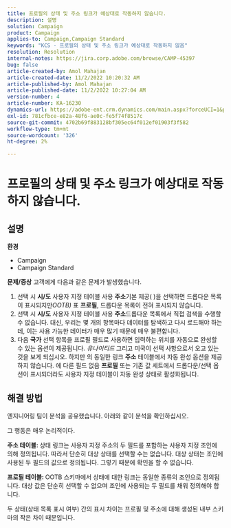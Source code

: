 ```yaml
---
title: 프로필의 상태 및 주소 링크가 예상대로 작동하지 않습니다.
description: 설명
solution: Campaign
product: Campaign
applies-to: Campaign,Campaign Standard
keywords: "KCS - 프로필의 상태 및 주소 링크가 예상대로 작동하지 않음"
resolution: Resolution
internal-notes: https://jira.corp.adobe.com/browse/CAMP-45397
bug: false
article-created-by: Amol Mahajan
article-created-date: 11/2/2022 10:20:32 AM
article-published-by: Amol Mahajan
article-published-date: 11/2/2022 10:27:04 AM
version-number: 4
article-number: KA-16230
dynamics-url: https://adobe-ent.crm.dynamics.com/main.aspx?forceUCI=1&pagetype=entityrecord&etn=knowledgearticle&id=941642f7-975a-ed11-9561-6045bd006a22
exl-id: 781cfbce-e82a-48f6-ae0c-fe5f74f8517c
source-git-commit: 4702b69f883128bf305ec64f012ef01903f3f582
workflow-type: tm+mt
source-wordcount: '326'
ht-degree: 2%

---
```


# 프로필의 상태 및 주소 링크가 예상대로 작동하지 않습니다.

## 설명

<b>환경</b>
- Campaign
- Campaign Standard

<b>문제/증상</b>
고객에게 다음과 같은 문제가 발생했습니다.

1. 선택 시 <b>시/도</b> 사용자 지정 테이블 사용 <b>주소</b>기본 제공( )을 선택하면 드롭다운 목록이 표시되지만&#x200B;*OOTB)* 표 <b>프로필</b>, 드롭다운 목록이 전혀 표시되지 않습니다.
2. 선택 시 <b>시/도</b> 사용자 지정 테이블 사용 <b>주소</b>드롭다운 목록에서 직접 검색을 수행할 수 없습니다. 대신, 우리는 몇 개의 항목마다 데이터를 탐색하고 다시 로드해야 하는데, 이는 사용 가능한 데이터가 매우 많기 때문에 매우 불편합니다.
3. 다음 <b>국가</b> 선택 항목을 프로필 필드로 사용하면 입력하는 위치를 자동으로 완성할 수 있는 옵션이 제공됩니다. *유나이티드* 그리고 미국이 선택 사항으로서 오고 있는 것을 보게 되십시오. 하지만 의 동일한 링크 <b>주소</b> 테이블에서 자동 완성 옵션을 제공하지 않습니다. 에 다른 필드 없음 <b>프로필</b> 또는 기존 값 세트에서 드롭다운/선택 옵션이 표시되더라도 사용자 지정 테이블이 자동 완성 상태로 활성화됩니다.



## 해결 방법


엔지니어링 팀이 분석을 공유했습니다. 아래와 같이 분석을 확인하십시오.

그 행동은 매우 논리적이다.

<b>주소 테이블: </b>상태 링크는 사용자 지정 주소의 두 필드를 포함하는 사용자 지정 조인에 의해 정의됩니다. 따라서 단순히 대상 상태를 선택할 수는 없습니다.
대상 상태는 조인에 사용된 두 필드의 값으로 정의됩니다. 그렇기 때문에 확인을 할 수 없습니다.

<b>프로필 테이블: </b>OOTB 스키마에서 상태에 대한 링크는 동일한 종류의 조인으로 정의됩니다. 대상 값은 단순히 선택할 수 없으며 조인에 사용되는 두 필드를 채워 정의해야 합니다.

두 상태(상태 목록 표시 여부) 간의 표시 차이는 프로필 및 주소에 대해 생성된 내부 스키마의 작은 차이 때문입니다.
